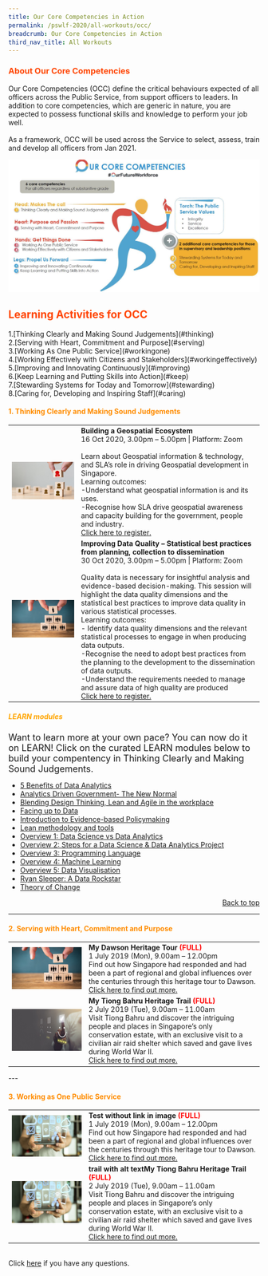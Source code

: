 ```yaml
---
title: Our Core Competencies in Action
permalink: /pswlf-2020/all-workouts/occ/
breadcrumb: Our Core Competencies in Action
third_nav_title: All Workouts
---
```

### <font color="orangered"><b>About Our Core Competencies</b></font>
Our Core Competencies (OCC) define the critical behaviours expected of all officers across the Public Service, from support officers to leaders. In addition to core competencies, which are generic in nature, you are expected to possess functional skills and knowledge to perform your job well.
<br><br>
As a framework, OCC will be used across the Service to select, assess, train and develop all officers from Jan 2021.

![OCC Running Man](/images/occrunningman.png)
<h2 id="top"><font color="orangered"><b>Learning Activities for OCC</b></font></h2>
1.[Thinking Clearly and Making Sound Judgements](#thinking)<br>
2.[Serving with Heart, Commitment and Purpose](#serving)<br>
3.[Working As One Public Service](#workingone)<br>
4.[Working Effectively with Citizens and Stakeholders](#workingeffectively)<br>
5.[Improving and Innovating Continuously](#improving)<br>
6.[Keep Learning and Putting Skills into Action](#keep)<br>
7.[Stewarding Systems for Today and Tomorrow](#stewarding)<br>
8.[Caring for, Developing and Inspiring Staff](#caring)<br>

#### <font color="darkorange"><b>1. Thinking Clearly and Making Sound Judgements</b></font><a name="thinking"></a>
<table>
<tr>
    <td>
     <img src="/images/Engage1.jpg">
    </td>
    <td>
      <b>Building a Geospatial Ecosystem</b>
      <br>16 Oct 2020, 3.00pm – 5.00pm | Platform: Zoom
      <br>       
      <br>Learn about Geospatial information & technology, and SLA’s role in driving Geospatial development in Singapore. 
      <br>Learning outcomes:
      <br>-Understand what geospatial information is and its uses.
      <br>-Recognise how SLA drive geospatial awareness and capacity building for the government, people and industry.
      <br>
      <a href="http://www.csc.gov.sg">Click here to register.</a> 
    </td>
</tr>
<tr>
    <td>
     <img src="/images/Engage2.jpeg">
    </td>
    <td>
      <b>Improving Data Quality – Statistical best practices from planning, collection to dissemination</b>
      <br>30 Oct 2020, 3.00pm – 5.00pm | Platform: Zoom
      <br>       
      <br>Quality data is necessary for insightful analysis and evidence-based decision-making. This session will highlight the data quality dimensions and the statistical best practices to improve data quality in various statistical processes.
      <br>Learning outcomes:
      <br>- Identify data quality dimensions and the relevant statistical processes to engage in when producing data outputs.
    <br>-Recognise the need to  adopt best practices from the planning to the development to the dissemination of data outputs.
    <br>-Understand the requirements needed to manage and assure data of high quality are produced 
      <br>
      <a href="http://www.csc.gov.sg">Click here to register.</a>   
    </td>
</tr> 
</table>

##### <font color="orange"><b>LEARN modules</b></font><br>
<font size="4"> Want to learn more at your own pace? You can now do it on LEARN! Click on the curated LEARN modules below to build your compentency in Thinking Clearly and Making Sound Judgements.</font>
- [5 Benefits of Data Analytics](https://www.learn.gov.sg/dlp/student/course/232)
- [Analytics Driven Government- The New Normal](https://www.learn.gov.sg/dlp/student/course/226)
- [Blending Design Thinking, Lean and Agile in the workplace]("https://www.learn.gov.sg/dlp/student/course/28620)
- [Facing up to Data](https://www.learn.gov.sg/dlp/student/course/210)
- [Introduction to Evidence-based Policymaking](https://www.learn.gov.sg/dlp/student/course/135138)
- [Lean methodology and tools](https://www.learn.gov.sg/dlp/student/course/28613)
- [Overview 1: Data Science vs Data Analytics](https://www.learn.gov.sg/dlp/student/course/21027)
- [Overview 2: Steps for a Data Science & Data Analytics Project](https://www.learn.gov.sg/dlp/student/course/21035)
- [Overview 3: Programming Language](https://www.learn.gov.sg/dlp/student/course/21038z)
- [Overview 4: Machine Learning](https://www.learn.gov.sg/dlp/student/course/21064)
- [Overview 5: Data Visualisation](https://www.learn.gov.sg/dlp/student/course/21067)
- [Ryan Sleeper: A Data Rockstar](https://www.learn.gov.sg/dlp/student/course/266)
- [Theory of Change](https://www.learn.gov.sg/dlp/student/course/138926)

<div style="text-align: right"><a href="#top">Back to top</a></div>

---

#### <font color="darkorange"><b>2. Serving with Heart, Commitment and Purpose</b></font> <a name="serving"></a>
<table>
<tr>
    <td>
      <a href="/events/learning-journeys/event-details/LJ_DawsonTour"> <img src="/images/Engage2.jpeg" /></a>
    </td>
    <td>
      <b>My Dawson Heritage Tour<font color="red"> (FULL)</font></b>
      <br>1 July 2019 (Mon), 9.00am – 12.00pm 
      <br>Find out how Singapore had responded and had been a part of regional and global influences over the centuries through this heritage tour to Dawson.
      <br><a href="/events/learning-journeys/event-details/LJ_DawsonTour">Click here to find out more.</a>
    </td>
</tr>  
<tr>
    <td>
      <a href="/events/learning-journeys/event-details/LJ_TBHT"> <img src="/images/Serve1.jpg" /></a>
    </td>
    <td>
      <b>My Tiong Bahru Heritage Trail<font color="red"> (FULL)</font></b>
      <br>2 July 2019 (Tue), 9.00am – 11.00am 
      <br>Visit Tiong Bahru and discover the intriguing people and places in Singapore’s only conservation estate, with an exclusive visit to a civilian air raid shelter which saved and gave lives during World War II.
      <br><a href="/events/learning-journeys/event-details/LJ_TBHT">Click here to find out more.</a>
    </td>
</tr>  
</table>
---

#### <font color="darkorange"><b>3. Working as One Public Service</b></font><a name="workingone"></a>
<table>
<tr>
    <td>
       <img src="/images/Digital1.jpeg">
    </td>
    <td>
      <b>Test without link in image<font color="red"> (FULL)</font></b>
      <br>1 July 2019 (Mon), 9.00am – 12.00pm 
      <br>Find out how Singapore had responded and had been a part of regional and global influences over the centuries through this heritage tour to Dawson.
      <br><a href="/events/learning-journeys/event-details/LJ_DawsonTour">Click here to find out more.</a>
    </td>
</tr>  
<tr>
    <td>
      <img src="/images/Digital1.jpeg" alt="Digital">
    </td>
    <td>
      <b>trail with alt textMy Tiong Bahru Heritage Trail<font color="red"> (FULL)</font></b>
      <br>2 July 2019 (Tue), 9.00am – 11.00am 
      <br>Visit Tiong Bahru and discover the intriguing people and places in Singapore’s only conservation estate, with an exclusive visit to a civilian air raid shelter which saved and gave lives during World War II.
      <br><a href="/events/learning-journeys/event-details/LJ_TBHT">Click here to find out more.</a>
    </td>
</tr>  
</table>


<br> Click [here](_pswlf-2020/faqs) if you have any questions.
